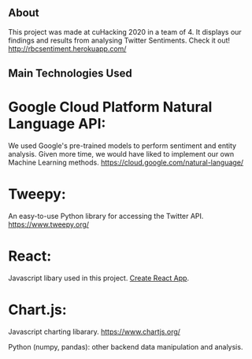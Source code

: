 ## About 

This project was made at cuHacking 2020 in a team of 4. It displays our findings and results from analysing Twitter Sentiments. Check it out! http://rbcsentiment.herokuapp.com/

## Main Technologies Used

# Google Cloud Platform Natural Language API: 
We used Google's pre-trained models to perform sentiment and entity analysis. Given more time, we would have liked to implement our own Machine Learning methods. https://cloud.google.com/natural-language/

# Tweepy: 
An easy-to-use Python library for accessing the Twitter API. https://www.tweepy.org/ 

# React: 
Javascript libary used in this project. [Create React App](https://github.com/facebook/create-react-app). 

# Chart.js: 
Javascript charting libarary. https://www.chartjs.org/

Python (numpy, pandas): other backend data manipulation and analysis. 
